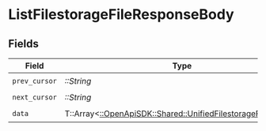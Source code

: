 # ListFilestorageFileResponseBody


## Fields

| Field                                                                                                               | Type                                                                                                                | Required                                                                                                            | Description                                                                                                         |
| ------------------------------------------------------------------------------------------------------------------- | ------------------------------------------------------------------------------------------------------------------- | ------------------------------------------------------------------------------------------------------------------- | ------------------------------------------------------------------------------------------------------------------- |
| `prev_cursor`                                                                                                       | *::String*                                                                                                          | :heavy_check_mark:                                                                                                  | N/A                                                                                                                 |
| `next_cursor`                                                                                                       | *::String*                                                                                                          | :heavy_check_mark:                                                                                                  | N/A                                                                                                                 |
| `data`                                                                                                              | T::Array<[::OpenApiSDK::Shared::UnifiedFilestorageFileOutput](../../models/shared/unifiedfilestoragefileoutput.md)> | :heavy_check_mark:                                                                                                  | N/A                                                                                                                 |